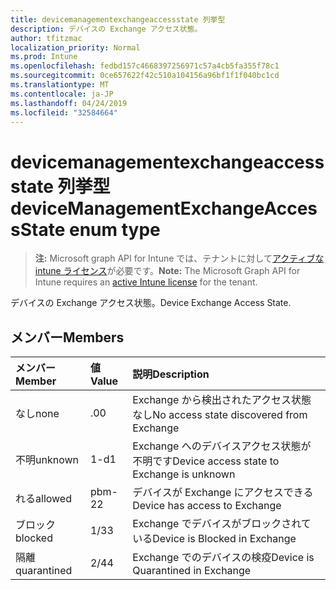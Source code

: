 ```yaml
---
title: devicemanagementexchangeaccessstate 列挙型
description: デバイスの Exchange アクセス状態。
author: tfitzmac
localization_priority: Normal
ms.prod: Intune
ms.openlocfilehash: fedbd157c4668397256971c57a4cb5fa355f78c1
ms.sourcegitcommit: 0ce657622f42c510a104156a96bf1f1f040bc1cd
ms.translationtype: MT
ms.contentlocale: ja-JP
ms.lasthandoff: 04/24/2019
ms.locfileid: "32584664"
---
```

# <a name="devicemanagementexchangeaccessstate-enum-type"></a><span data-ttu-id="01106-103">devicemanagementexchangeaccessstate 列挙型</span><span class="sxs-lookup"><span data-stu-id="01106-103">deviceManagementExchangeAccessState enum type</span></span>

> <span data-ttu-id="01106-104">**注:** Microsoft graph API for Intune では、テナントに対して[アクティブな intune ライセンス](https://go.microsoft.com/fwlink/?linkid=839381)が必要です。</span><span class="sxs-lookup"><span data-stu-id="01106-104">**Note:** The Microsoft Graph API for Intune requires an [active Intune license](https://go.microsoft.com/fwlink/?linkid=839381) for the tenant.</span></span>

<span data-ttu-id="01106-105">デバイスの Exchange アクセス状態。</span><span class="sxs-lookup"><span data-stu-id="01106-105">Device Exchange Access State.</span></span>

## <a name="members"></a><span data-ttu-id="01106-106">メンバー</span><span class="sxs-lookup"><span data-stu-id="01106-106">Members</span></span>
|<span data-ttu-id="01106-107">メンバー</span><span class="sxs-lookup"><span data-stu-id="01106-107">Member</span></span>|<span data-ttu-id="01106-108">値</span><span class="sxs-lookup"><span data-stu-id="01106-108">Value</span></span>|<span data-ttu-id="01106-109">説明</span><span class="sxs-lookup"><span data-stu-id="01106-109">Description</span></span>|
|:---|:---|:---|
|<span data-ttu-id="01106-110">なし</span><span class="sxs-lookup"><span data-stu-id="01106-110">none</span></span>|<span data-ttu-id="01106-111">.0</span><span class="sxs-lookup"><span data-stu-id="01106-111">0</span></span>|<span data-ttu-id="01106-112">Exchange から検出されたアクセス状態なし</span><span class="sxs-lookup"><span data-stu-id="01106-112">No access state discovered from Exchange</span></span>|
|<span data-ttu-id="01106-113">不明</span><span class="sxs-lookup"><span data-stu-id="01106-113">unknown</span></span>|<span data-ttu-id="01106-114">1-d</span><span class="sxs-lookup"><span data-stu-id="01106-114">1</span></span>|<span data-ttu-id="01106-115">Exchange へのデバイスアクセス状態が不明です</span><span class="sxs-lookup"><span data-stu-id="01106-115">Device access state to Exchange is unknown</span></span>|
|<span data-ttu-id="01106-116">れる</span><span class="sxs-lookup"><span data-stu-id="01106-116">allowed</span></span>|<span data-ttu-id="01106-117">pbm-2</span><span class="sxs-lookup"><span data-stu-id="01106-117">2</span></span>|<span data-ttu-id="01106-118">デバイスが Exchange にアクセスできる</span><span class="sxs-lookup"><span data-stu-id="01106-118">Device has access to Exchange</span></span>|
|<span data-ttu-id="01106-119">ブロック</span><span class="sxs-lookup"><span data-stu-id="01106-119">blocked</span></span>|<span data-ttu-id="01106-120">1/3</span><span class="sxs-lookup"><span data-stu-id="01106-120">3</span></span>|<span data-ttu-id="01106-121">Exchange でデバイスがブロックされている</span><span class="sxs-lookup"><span data-stu-id="01106-121">Device is Blocked in Exchange</span></span>|
|<span data-ttu-id="01106-122">隔離</span><span class="sxs-lookup"><span data-stu-id="01106-122">quarantined</span></span>|<span data-ttu-id="01106-123">2/4</span><span class="sxs-lookup"><span data-stu-id="01106-123">4</span></span>|<span data-ttu-id="01106-124">Exchange でのデバイスの検疫</span><span class="sxs-lookup"><span data-stu-id="01106-124">Device is Quarantined in Exchange</span></span>|



